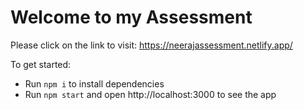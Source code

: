 # Welcome to my Assessment

Please click on the link to visit: https://neerajassessment.netlify.app/

To get started:
- Run `npm i` to install dependencies
- Run `npm start` and open http://localhost:3000 to see the app
